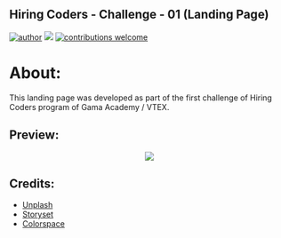 Hiring Coders - Challenge - 01 (Landing Page)
---

[![author](https://img.shields.io/badge/author-djanmagno-red.svg)](https://www.linkedin.com/in/djan-de-alcantara-magno-698a8a106/) [![](https://img.shields.io/badge/javascript-blue.svg)](https://www.javascript.com/) [![contributions welcome](https://img.shields.io/badge/contributions-welcome-brightgreen.svg?style=flat)](https://github.com/djanmagno/Space-CosmosX-landing-page.git)

# About:
This landing page was developed as part of the first challenge of Hiring Coders program of Gama Academy / VTEX.

## Preview:
<p align="center">
  <img src="./template/template.pngtemplate.png" >
</p>

## Credits:
* [Unplash](https://unsplash.com/s/photos/space-rocket)
* [Storyset](https://storyset.com/)
* [Colorspace](https://mycolor.space/)
